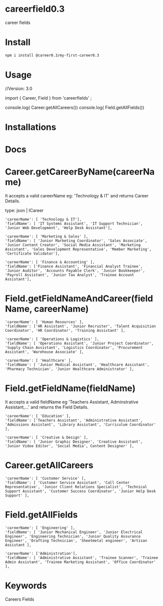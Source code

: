 # careerfield0.3
career fields

# Install

```bash
npm i install @career0.3/my-first-career0.3
```

# Usage

//Version: 3.0

import { Career, Field } from 'careerfields' ;

console.log( Career.getAllCareers())
console.log( Field.getAllFields())

# Installations

# Docs

# Career.getCareerByName(careerName)

It accepts a valid careerName eg: 'Technology & IT' and returns Career Details.

type: json | ICareer
    
    'careerName': [ 'Technology & IT'],
    'fieldName': [ 'IT Systems Assistant', 'IT Support Technician', 'Junior Web Development', 'Help Desk Assistant'],
    
    'careerName': [ 'Marketing & Sales' ],
    'fieldName': [ 'Junior Marketing Coordinator', 'Sales Associate', 'Junior Content Creator', 'Social Media Assistant', 'Marketing Assistant', 'Sales Development Representative', 'Member Marketing', 'Certificate Validator'], 

    'careerName': [ 'Finance & Accounting' ],
    'fieldName': ['Finance Assistant', 'Financial Analyst Trainee', 'Junior Auditor', 'Accounts Payable Clerk', 'Junior Bookkeeper', 'Payroll Assistant', 'Junior Tax Analyst', 'Trainee Account Assistant'], 

# Field.getFieldNameAndCareer(fieldName, careerName)

    'careerName': [ 'Human Resources' ],
    'fieldName': ['HR Assistant', 'Junior Recruiter', 'Talent Acquisition Coordinator', 'HR Coordinator', 'Training Assistant' ],

    'careerName': [ 'Operations & Logistics' ],
    'fieldName': [ 'Operations Assistant', 'Junior Project Coordinator', 'Supply Chain Assistant', 'Logistics Coordinator', 'Procurement Assistant', 'Warehouse Associate' ],

    'careerName': [ 'Healthcare' ],
    'fieldName': [ 'Junior Medical Assistant', 'Healthcare Assistant', 'Pharmacy Technician', 'Junior Healthcare Administrator' ],

# Field.getFieldName(fieldName)

It accepts a valid fieldName eg 'Teachers Assistant, Adminstrative Assistant,...' and returns the Field Details.

    'careerName': [ 'Education' ],
    'fieldName': ['Teachers Assistant', 'Administrative Assistant', 'Admissions Assistant', 'Library Assistant', 'Curriculum Coordinator' ],

    'careerName': [ 'Creative & Design' ],
    'fieldName': [ 'Junior Graphic Designer', 'Creative Assistant', 'Junior Video Editor', 'Social Media', Content Designer' ],

# Career.getAllCareers

    'careerName': [ 'Customer Service' ],
    'fieldName': [ 'Customer Service Assistant', 'Call Center Representative', 'Junior Client Relations Specialist', 'Technical Support Assistant', 'Customer Success Coordinator', 'Junior Help Desk Support' ],

# Field.getAllFields
 
    'careerName': [ 'Engineering' ],
    'fieldName': [ 'Junior Mechanical Engineer', 'Junior Electrical Engineer', 'Engineering Technician', 'Junior Quality Assurance Engineer', 'Drafting Technician', 'Sheetmetal engineer', 'Artisan Assistant ],

    'careerName': ['Administration'],
    'fieldName': [ 'Administrative Assistant', 'Trainee Scanner', 'Trainee Admin Assistant', 'Trainee Marketing Assistant', 'Office Coordinator' ],

# Keywords

Careers Fields 

